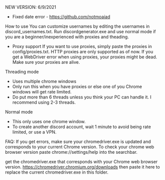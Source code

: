 NEW VERSION: 6/9/2021
- Fixed date error - https://github.com/notmoaiad

How to use
You can customize usernames by editing the usernames in discord_usernames.txt.
Run discordgenerator.exe and use normal mode if you are a beginner/inexperienced with proxies and theading. 

- Proxy support
If you want to use proxies, simply paste the proxies in config/proxies.txt. HTTP proxies are only supported as of now.
If you get a WebDriver error when using proxies, your proxies might be dead. Make sure your proxies are alive.

Threading mode
- Uses multiple chrome windows
- Only run this when you have proxies or else one of you Chrome windows will get rate limited.
- Do put more than 6 threads unless you think your PC can handle it. I recommend using 2-3 threads.

Normal mode
- This only uses one chrome window.
- To create another discord account, wait 1 minute to avoid being rate limited, or use a VPN.

FAQ:
If you get errors, make sure your chromedriver.exe is updated and corresponds to your current Chrome version. 
To check your chrome web browser version paste chrome://settings/help into the searchbar. 

get the chromedriver.exe that corresponds with your Chrome web browser version.
https://chromedriver.chromium.org/downloads
then paste it here to replace the current chromedriver.exe in this folder.
